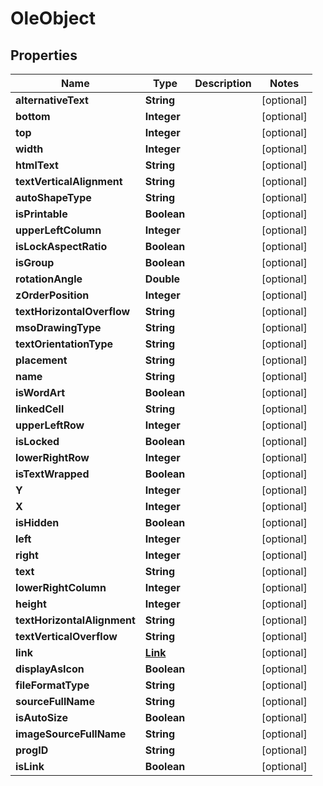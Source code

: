 
# OleObject

## Properties
Name | Type | Description | Notes
------------ | ------------- | ------------- | -------------
**alternativeText** | **String** |  |  [optional]
**bottom** | **Integer** |  |  [optional]
**top** | **Integer** |  |  [optional]
**width** | **Integer** |  |  [optional]
**htmlText** | **String** |  |  [optional]
**textVerticalAlignment** | **String** |  |  [optional]
**autoShapeType** | **String** |  |  [optional]
**isPrintable** | **Boolean** |  |  [optional]
**upperLeftColumn** | **Integer** |  |  [optional]
**isLockAspectRatio** | **Boolean** |  |  [optional]
**isGroup** | **Boolean** |  |  [optional]
**rotationAngle** | **Double** |  |  [optional]
**zOrderPosition** | **Integer** |  |  [optional]
**textHorizontalOverflow** | **String** |  |  [optional]
**msoDrawingType** | **String** |  |  [optional]
**textOrientationType** | **String** |  |  [optional]
**placement** | **String** |  |  [optional]
**name** | **String** |  |  [optional]
**isWordArt** | **Boolean** |  |  [optional]
**linkedCell** | **String** |  |  [optional]
**upperLeftRow** | **Integer** |  |  [optional]
**isLocked** | **Boolean** |  |  [optional]
**lowerRightRow** | **Integer** |  |  [optional]
**isTextWrapped** | **Boolean** |  |  [optional]
**Y** | **Integer** |  |  [optional]
**X** | **Integer** |  |  [optional]
**isHidden** | **Boolean** |  |  [optional]
**left** | **Integer** |  |  [optional]
**right** | **Integer** |  |  [optional]
**text** | **String** |  |  [optional]
**lowerRightColumn** | **Integer** |  |  [optional]
**height** | **Integer** |  |  [optional]
**textHorizontalAlignment** | **String** |  |  [optional]
**textVerticalOverflow** | **String** |  |  [optional]
**link** | [**Link**](Link.md) |  |  [optional]
**displayAsIcon** | **Boolean** |  |  [optional]
**fileFormatType** | **String** |  |  [optional]
**sourceFullName** | **String** |  |  [optional]
**isAutoSize** | **Boolean** |  |  [optional]
**imageSourceFullName** | **String** |  |  [optional]
**progID** | **String** |  |  [optional]
**isLink** | **Boolean** |  |  [optional]



